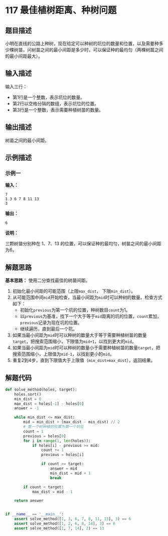 # 117 最佳植树距离、种树问题

## 题目描述

小明在直线的公路上种树，现在给定可以种树的坑位的数量和位置，以及需要种多少棵树苗，问树苗之间的最小间距是多少时，可以保证种的最均匀（两棵树苗之间的最小间距最大）。

## 输入描述

输入三行：

- 第1行是一个整数，表示坑位的数量。
- 第2行以空格分隔的数组，表示坑位的位置。
- 第3行是一个整数，表示需要种植树苗的数量。

## 输出描述

树苗之间的最小间距。

## 示例描述

### 示例一

**输入：**

```text
7
1 3 6 7 8 11 13
3
```

**输出：**

```text
6
```

**说明：**  

三颗树苗分别种在 1、7、13 的位置，可以保证种的最均匀，树苗之间的最小间距为6。

## 解题思路

**基本思路：** 使用二分查找最佳的树苗间距。

1. 初始化最小间距的可能范围（上限`max_dist`， 下限`min_dist`）。
2. 从可能范围中间`mid`开始检查，当最小间距为`mid`时可以种树的数量。检查方式如下：
   - 初始化`previous`为第一个坑的位置，种树数目`count`为1。
   - 以`previous`为基准，找下一个大于等于`mid`距离的坑的位置，`count`累加，`previous`记录为现在坑的位置。
   - 继续遍历，直到最后一个坑。
3. 如果当最小间距为`mid`时可以种树的数量大于等于需要种植树苗的数量`target`，把搜索范围缩小，下限值为`mid+1`，以找到更大的`mid`。
4. 如果当最小间距为`mid`时可以种树的数量小于需要种植树苗的数量`target`，把搜索范围缩小，上限值为`mid-1`，以找到更小的`mid`。
5. 重复2到4步，直到下限值大于上限值（`min_dist>max_dist`），返回结果。

## 解题代码

```python
def solve_method(holes, target):
    holes.sort()
    min_dist = 0
    max_dist = holes[-1] - holes[0]
    answer = -1

    while min_dist <= max_dist:
        mid = min_dist + (max_dist - min_dist) // 2
        # 第一个树种植的位置为第一个坑位
        count = 1
        previous = holes[0]
        for i in range(1, len(holes)):
            if holes[i] - previous >= mid:
                count += 1
                previous = holes[i]

                if count >= target:
                    answer = mid
                    min_dist = mid + 1
                    break

        if count < target:
            max_dist = mid - 1

    return answer


if __name__ == '__main__':
    assert solve_method([1, 3, 6, 7, 8, 11, 13], 3) == 6
    assert solve_method([1, 2, 6, 8, 14], 3) == 6
    assert solve_method([1, 7, 14], 2) == 13
```



